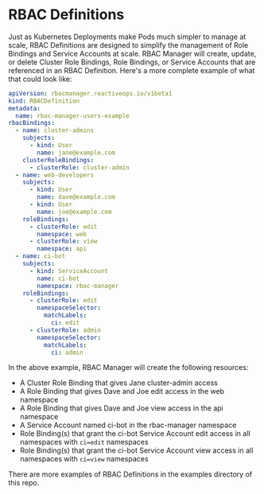 # RBAC Definitions
Just as Kubernetes Deployments make Pods much simpler to manage at scale, RBAC Definitions are designed to simplify the management of Role Bindings and Service Accounts at scale. RBAC Manager will create, update, or delete Cluster Role Bindings, Role Bindings, or Service Accounts that are referenced in an RBAC Definition. Here's a more complete example of what that could look like:

```yaml
apiVersion: rbacmanager.reactiveops.io/v1beta1
kind: RBACDefinition
metadata:
  name: rbac-manager-users-example
rbacBindings:
  - name: cluster-admins
    subjects:
      - kind: User
        name: jane@example.com
    clusterRoleBindings:
      - clusterRole: cluster-admin
  - name: web-developers
    subjects:
      - kind: User
        name: dave@example.com
      - kind: User
        name: joe@example.com
    roleBindings:
      - clusterRole: edit
        namespace: web
      - clusterRole: view
        namespace: api
  - name: ci-bot
    subjects:
      - kind: ServiceAccount
        name: ci-bot
        namespace: rbac-manager
    roleBindings:
      - clusterRole: edit
        namespaceSelector:
          matchLabels:
            ci: edit
      - clusterRole: admin
        namespaceSelector:
          matchLabels:
            ci: admin
```

In the above example, RBAC Manager will create the following resources:
- A Cluster Role Binding that gives Jane cluster-admin access
- A Role Binding that gives Dave and Joe edit access in the web namespace
- A Role Binding that gives Dave and Joe view access in the api namespace
- A Service Account named ci-bot in the rbac-manager namespace
- Role Binding(s) that grant the ci-bot Service Account edit access in all namespaces with `ci=edit` namespaces
- Role Binding(s) that grant the ci-bot Service Account view access in all namespaces with `ci=view` namespaces

There are more examples of RBAC Definitions in the examples directory of this repo.